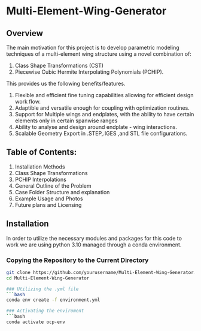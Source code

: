 # Multi-Element-Wing-Generator
## Overview
The main motivation for this project is to develop parametric modeling techniques of a multi-element wing structure using a novel combination of:
1. Class Shape Transformations (CST) 
2. Piecewise Cubic Hermite Interpolating Polynomials (PCHIP).

This provides us the following benefits/features.
1. Flexible and efficient fine tuning capabilities allowing for efficient design work flow.
2. Adaptible and versatile enough for coupling with optimization routines.
3. Support for Multiple wings and endplates, with the ability to have certain elements only in certain spanwise ranges
4. Ability to analyse and design around endplate - wing interactions.
5. Scalable Geometry Export in .STEP,.IGES ,and STL file configurations.

## Table of Contents:
1. Installation Methods
2. Class Shape Transformations
3. PCHIP Interpolations
4. General Outline of the Problem
5. Case Folder Structure and explanation
6. Example Usage and Photos
7. Future plans and Licensing

## Installation
In order to utilize the necessary modules and packages for this code to work we are using python 3.10 managed through a conda environment.
### Copying the Repository to the Current Directory
```bash 
git clone https://github.com/yourusername/Multi-Element-Wing-Generator.git
cd Multi-Element-Wing-Generator

### Utilizing the .yml file
```bash
conda env create -f environment.yml

### Activating the enviroment
```bash
conda activate ocp-env
